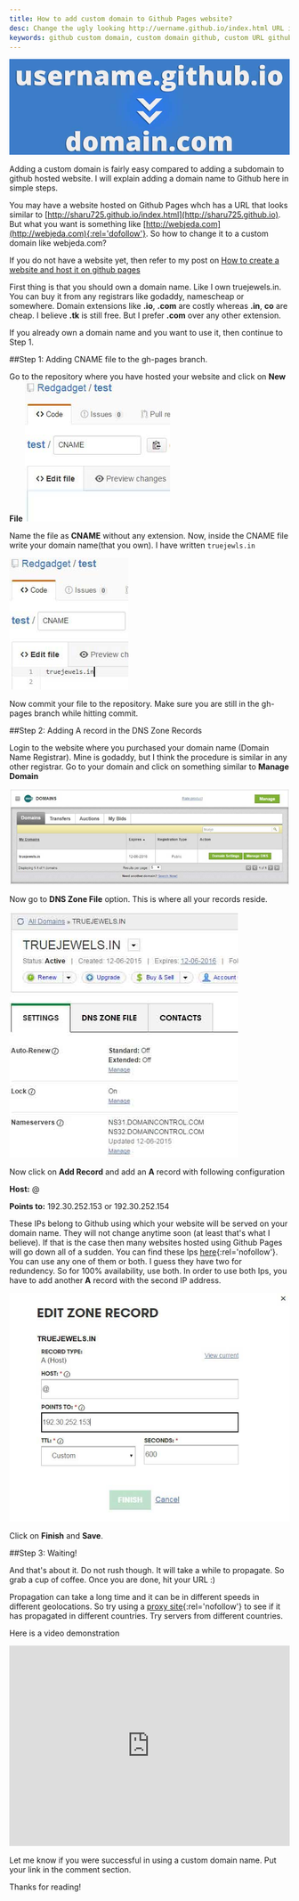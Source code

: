 ```yaml
---
title: How to add custom domain to Github Pages website?
desc: Change the ugly looking http://uername.github.io/index.html URL into a yourdomain.com format URL for your project hosted on Github pages. 
keywords: github custom domain, custom domain github, custom URL github website
---
```


![Configure custom domain to github website screenshot](/images/custom-domain-to-github-2.jpg "Configure custom domain to github website screenshot")


Adding a custom domain is fairly easy compared to adding a subdomain to github hosted website. I will explain adding a domain name to Github here in simple steps.

You may have a website hosted on Github Pages whch has a URL that looks similar to [http://sharu725.github.io/index.html](http://sharu725.github.io). But what you want is something like [http://webjeda.com](http://webjeda.com){:rel='dofollow'}. So how to change it to a custom domain like webjeda.com?

If you do not have a website yet, then refer to my post on [How to create a website and host it on github pages](http://blog.webjeda.com/how-to-create-and-host-a-website-on-github-pages/)

First thing is that you should own a domain name. Like I own truejewels.in. You can buy it from any registrars like godaddy, namescheap or somewhere. Domain extensions like **.io**, **.com** are costly whereas **.in**, **co** are cheap. I believe **.tk** is still free. But I prefer **.com** over any other extension. 

If you already own a domain name and you want to use it, then continue to Step 1.


##Step 1: Adding CNAME file to the gh-pages branch.


Go to the repository where you have hosted your website and click on **New File**
![Adding a CNAME file to github screenshot](/images/adding-CNAME-file-to-github-repository.JPG "Adding a CNAME file to github screenshot")

Name the file as **CNAME** without any extension. Now, inside the CNAME file write your domain name(that you own). I have written ``` truejewls.in ```

![Adding domain name in CNAME file - github screenshot](/images/adding-domain-name-in-CNAME-file-github.JPG "Adding domain name in CNAME file - github screenshot")

Now commit your file to the repository. Make sure you are still in the gh-pages branch while hitting commit.


##Step 2: Adding A record in the DNS Zone Records


Login to the website where you purchased your domain name (Domain Name Registrar). Mine is godaddy, but I think the procedure is similar in any other registrar. Go to your domain and click on something similar to **Manage Domain**

![Adding A record to DNS Zone Records - github screenshot](/images/Adding-A-record-to-DNS-github.JPG "Adding A record to DNS Zone Records - github screenshot")

Now go to **DNS Zone File** option. This is where all your records reside. 

![Adding A record to DNS Zone Records - github screenshot](/images/Adding-A-record-to-DNS-github-2.JPG "Adding A record to DNS Zone Records - github screenshot")

Now click on **Add Record** and add an **A** record with following configuration

**Host:** @


**Points to:** 192.30.252.153 or 192.30.252.154

These IPs belong to Github using which your website will be served on your domain name. They will not change anytime soon (at least that's what I believe). If that is the case then many websites hosted using Github Pages will go down all of a sudden.
You can find these Ips [here](https://help.github.com/articles/tips-for-configuring-an-a-record-with-your-dns-provider/){:rel='nofollow'}. You can use any one of them or both. I guess they have two for redundency. So for 100% availability, use both. In order to use both Ips, you have to add another **A** record with the second IP address.

![Adding A record to DNS Zone Records - github screenshot](/images/Adding-A-record-to-DNS-github-3.JPG "Adding A record to DNS Zone Records - github screenshot")

Click on **Finish** and **Save**.

##Step 3: Waiting!

And that's about it. Do not rush though. It will take a while to propagate. So grab a cup of coffee. Once you are done, hit your URL :) 

Propagation can take a long time and it can be in different speeds in different geolocations. So try using a [proxy site](https://www.proxysite.com/){:rel='nofollow'} to see if it has propagated in different countries. Try servers from different countries.


Here is a video demonstration
<iframe itemscope="" itemprop="video" width="100%" height="360" src="https://www.youtube.com/embed/hUChaN-VRIc?rel=0" frameborder="0" allowfullscreen></iframe>

Let me know if you were successful in using a custom domain name. Put your link in the comment section.

Thanks for reading!